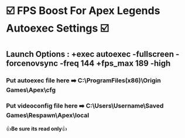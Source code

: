 #  :ballot_box_with_check: FPS Boost For Apex Legends Autoexec Settings  :ballot_box_with_check:


## Launch Options : +exec autoexec -fullscreen -forcenovsync -freq 144 +fps_max 189 -high


### Put autoexec file here  :arrow_right: C:\ProgramFiles(x86)\Origin Games\Apex\cfg


### Put videoconfig file here  :arrow_right: C:\Users\Username\Saved Games\Respawn\Apex\local               

:+1:**Be sure its read only**:+1:
